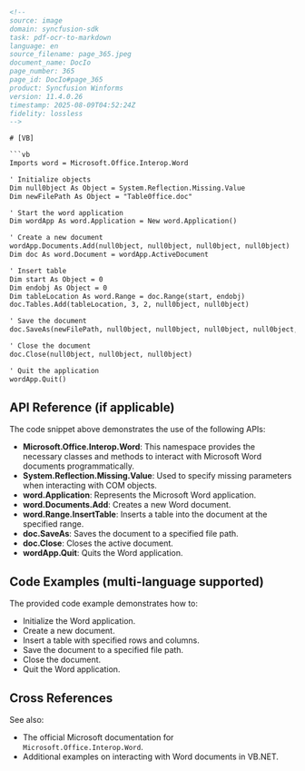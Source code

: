 ```html
<!--
source: image
domain: syncfusion-sdk
task: pdf-ocr-to-markdown
language: en
source_filename: page_365.jpeg
document_name: DocIo
page_number: 365
page_id: DocIo#page_365
product: Syncfusion Winforms
version: 11.4.0.26
timestamp: 2025-08-09T04:52:24Z
fidelity: lossless
-->

# [VB]

```vb
Imports word = Microsoft.Office.Interop.Word

' Initialize objects
Dim null0bject As Object = System.Reflection.Missing.Value
Dim newFilePath As Object = "Table0ffice.doc"

' Start the word application
Dim wordApp As word.Application = New word.Application()

' Create a new document
wordApp.Documents.Add(null0bject, null0bject, null0bject, null0bject)
Dim doc As word.Document = wordApp.ActiveDocument

' Insert table
Dim start As Object = 0
Dim endobj As Object = 0
Dim tableLocation As word.Range = doc.Range(start, endobj)
doc.Tables.Add(tableLocation, 3, 2, null0bject, null0bject)

' Save the document
doc.SaveAs(newFilePath, null0bject, null0bject, null0bject, null0bject, null0bject, null0bject, null0bject, null0bject, null0bject, null0bject, null0bject, null0bject)

' Close the document
doc.Close(null0bject, null0bject, null0bject)

' Quit the application
wordApp.Quit()
```

## API Reference (if applicable)
The code snippet above demonstrates the use of the following APIs:

- **Microsoft.Office.Interop.Word**: This namespace provides the necessary classes and methods to interact with Microsoft Word documents programmatically.
- **System.Reflection.Missing.Value**: Used to specify missing parameters when interacting with COM objects.
- **word.Application**: Represents the Microsoft Word application.
- **word.Documents.Add**: Creates a new Word document.
- **word.Range.InsertTable**: Inserts a table into the document at the specified range.
- **doc.SaveAs**: Saves the document to a specified file path.
- **doc.Close**: Closes the active document.
- **wordApp.Quit**: Quits the Word application.

## Code Examples (multi-language supported)
The provided code example demonstrates how to:
- Initialize the Word application.
- Create a new document.
- Insert a table with specified rows and columns.
- Save the document to a specified file path.
- Close the document.
- Quit the Word application.

## Cross References
See also:
- The official Microsoft documentation for `Microsoft.Office.Interop.Word`.
- Additional examples on interacting with Word documents in VB.NET.

<!-- tags: [DocIo, Microsoft.Office.Interop.Word, VB.NET, Interop, Table, Microsoft Word] keywords: [Microsoft.Office.Interop.Word, VB.NET, Word document, Table insertion, Document creation, Document save, Word application, Interop API] -->
```
